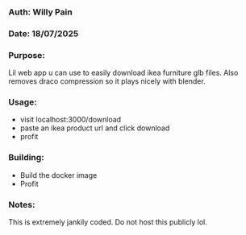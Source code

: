 ### Auth: Willy Pain
### Date: 18/07/2025

### Purpose:
Lil web app u can use to easily download ikea furniture glb files. Also removes draco compression so it plays nicely with blender.

### Usage:
- visit localhost:3000/download
- paste an ikea product url and click download
- profit

### Building:
- Build the docker image
- Profit

### Notes:
This is extremely jankily coded. Do not host this publicly lol.
